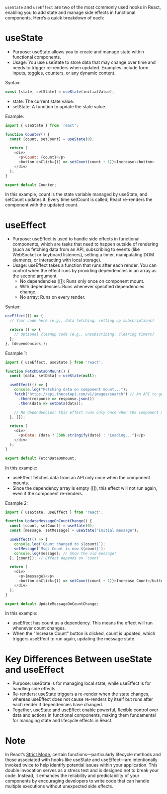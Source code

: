 `useState` and `useEffect` are two of the most commonly used hooks in React, enabling you to add state and manage side effects in functional components. Here’s a quick breakdown of each:

# useState
+ Purpose: useState allows you to create and manage state within functional components.
+ Usage: You use useState to store data that may change over time and needs to trigger re-renders when updated. Examples include form inputs, toggles, counters, or any dynamic content.

Syntax:
```javascript
const [state, setState] = useState(initialValue);
```
+ state: The current state value.
+ setState: A function to update the state value.

Example:
```javascript
import { useState } from 'react';

function Counter() {
  const [count, setCount] = useState(0);

  return (
    <div>
      <p>Count: {count}</p>
      <button onClick={() => setCount(count + 1)}>Increase</button>
    </div>
  );
}

export default Counter;
```

In this example, count is the state variable managed by useState, and setCount updates it. Every time setCount is called, React re-renders the component with the updated count.

# useEffect
+ Purpose: useEffect is used to handle side effects in functional components, which are tasks that need to happen outside of rendering (such as fetching data from an API, subscribing to events (like WebSocket or keyboard listeners), setting a timer, manipulating DOM elements, or interacting with local storage).
+ Usage: useEffect takes a function that runs after each render. You can control when the effect runs by providing dependencies in an array as the second argument.
  - No dependencies ([]): Runs only once on component mount.
  - With dependencies: Runs whenever specified dependencies change.
  - No array: Runs on every render.

Syntax:
```javascript
useEffect(() => {
  // Your code here (e.g., data fetching, setting up subscriptions)

  return () => {
    // Optional cleanup code (e.g., unsubscribing, clearing timers)
  };
}, [dependencies]);
```

Example 1:
```javascript
import { useEffect, useState } from 'react';

function FetchDataOnMount() {
  const [data, setData] = useState(null);

  useEffect(() => {
    console.log("Fetching data on component mount...");
    fetch("https://api.thecatapi.com/v1/images/search") // An API to get random cat images
      .then(response => response.json())
      .then(data => setData(data));

    // No dependencies: this effect runs only once when the component mounts
  }, []); 

  return (
    <div>
      <p>Data: {data ? JSON.stringify(data) : "Loading..."}</p>
    </div>
  );
}

export default FetchDataOnMount;
```
In this example:
+ useEffect fetches data from an API only once when the component mounts.
+ Since the dependency array is empty ([]), this effect will not run again, even if the component re-renders.

Example 2:
```javascript
import { useState, useEffect } from 'react';

function UpdateMessageOnCountChange() {
  const [count, setCount] = useState(0);
  const [message, setMessage] = useState("Initial message");

  useEffect(() => {
    console.log(`Count changed to ${count}`);
    setMessage(`Msg: Count is now ${count}`);
    console.log(message); // Show the old message!
  }, [count]); // Effect depends on `count`

  return (
    <div>
      <p>{message}</p>
      <button onClick={() => setCount(count + 1)}>Increase Count</button>
    </div>
  );
}

export default UpdateMessageOnCountChange;
```
In this example:
+ useEffect has count as a dependency. This means the effect will run whenever count changes.
+ When the "Increase Count" button is clicked, count is updated, which triggers useEffect to run again, updating the message state.

# Key Differences Between useState and useEffect
+ Purpose: useState is for managing local state, while useEffect is for handling side effects.
+ Re-renders: useState triggers a re-render when the state changes, whereas useEffect does not cause re-renders by itself but runs after each render if dependencies have changed.
+ Together, useState and useEffect enable powerful, flexible control over data and actions in functional components, making them fundamental for managing state and lifecycle effects in React.

# Note
In React’s [Strict Mode](https://react.dev/reference/react/StrictMode), certain functions—particularly lifecycle methods and those associated with hooks like useState and useEffect—are intentionally invoked twice to help identify potential issues within your application. This double invocation serves as a stress test and is designed not to break your code. Instead, it enhances the reliability and predictability of your components by encouraging developers to write code that can handle multiple executions without unexpected side effects.
